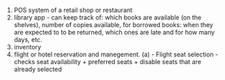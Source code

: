 1. POS system of a retail shop or restaurant
2. library app - can keep track of: which books are available (on the shelves), number of copies available, for borrowed books: when they are expected to to be returned, which ones are late and for how many days, etc.
3. inventory
4. flight or hotel reservation and manegement.
  (a) - Flight seat selection - checks seat availability + preferred seats + disable seats that are already selected
